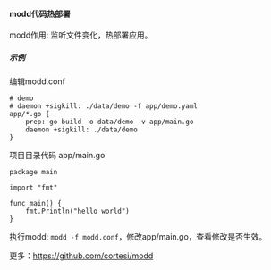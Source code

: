 #### modd代码热部署
modd作用: 监听文件变化，热部署应用。

##### 示例
编辑modd.conf

```
# demo
# daemon +sigkill: ./data/demo -f app/demo.yaml
app/*.go {
    prep: go build -o data/demo -v app/main.go
    daemon +sigkill: ./data/demo
}
```

项目目录代码
app/main.go

```
package main

import "fmt"

func main() {
    fmt.Println("hello world")
}
```

执行modd: `modd -f modd.conf`，修改app/main.go，查看修改是否生效。

更多：https://github.com/cortesi/modd

####